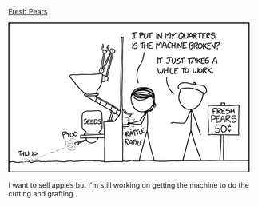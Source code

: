 [Fresh Pears](https://xkcd.com/2209)

![Fresh Pears](./random_comic.png)

I want to sell apples but I'm still working on getting the machine to do the cutting and grafting.

